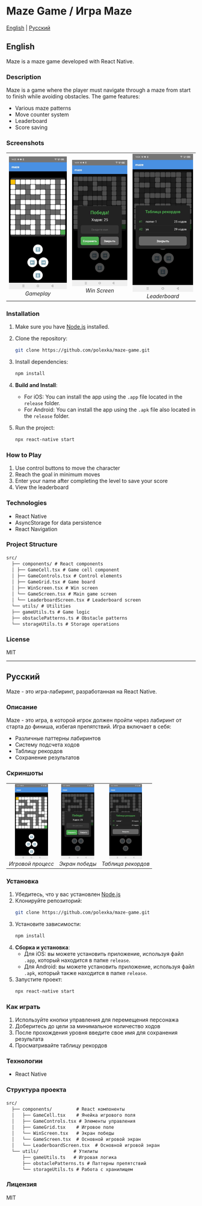 # Maze Game / Игра Maze

[English](#english) | [Русский](#russian)

<a name="english"></a>
## English

Maze is a maze game developed with React Native.

### Description

Maze is a game where the player must navigate through a maze from start to finish while avoiding obstacles. The game features:
- Various maze patterns
- Move counter system
- Leaderboard
- Score saving

### Screenshots

<table>
  <tr>
    <td align="center">
      <img src="screenshots/game.jpeg" alt="Gameplay" width="200"/><br />
      <em>Gameplay</em>
    </td>
    <td align="center">
      <img src="screenshots/win.jpeg" alt="Win Screen" width="200"/><br />
      <em>Win Screen</em>
    </td>
    <td align="center">
      <img src="screenshots/leaderboard.jpeg" alt="Leaderboard" width="200"/><br />
      <em>Leaderboard</em>
    </td>
  </tr>
</table>

### Installation

1. Make sure you have [Node.js](https://nodejs.org/) installed.
2. Clone the repository:
   ```bash
   git clone https://github.com/polexka/maze-game.git
   ```
3. Install dependencies:
   ```bash
   npm install
   ```
   
4. **Build and Install**:
   - For iOS: You can install the app using the `.app` file located in the `release` folder.
   - For Android: You can install the app using the `.apk` file also located in the `release` folder.
5. Run the project:
   ```bash
   npx react-native start
   ```

### How to Play

1. Use control buttons to move the character
2. Reach the goal in minimum moves
3. Enter your name after completing the level to save your score
4. View the leaderboard

### Technologies

- React Native
- AsyncStorage for data persistence
- React Navigation

### Project Structure

```
src/
  ├── components/ # React components
  │ ├── GameCell.tsx # Game cell component
  │ ├── GameControls.tsx # Control elements
  │ ├── GameGrid.tsx # Game board
  │ ├── WinScreen.tsx # Win screen
  │ └── GameScreen.tsx # Main game screen
  │ └── LeaderboardScreen.tsx # Leaderboard screen
  └── utils/ # Utilities
  ├── gameUtils.ts # Game logic
  ├── obstaclePatterns.ts # Obstacle patterns
  └── storageUtils.ts # Storage operations
```

### License

MIT

---

<a name="russian"></a>
## Русский

Maze - это игра-лабиринт, разработанная на React Native.

### Описание

Maze - это игра, в которой игрок должен пройти через лабиринт от старта до финиша, избегая препятствий. Игра включает в себя:
- Различные паттерны лабиринтов
- Систему подсчета ходов
- Таблицу рекордов
- Сохранение результатов

### Скриншоты

<table>
  <tr>
    <td align="center">
      <img src="screenshots/game.jpeg" alt="Игровой процесс" height="200"/><br />
      <em>Игровой процесс</em>
    </td>
    <td align="center">
      <img src="screenshots/win.jpeg" alt="Экран победы" height="200"/><br />
      <em>Экран победы</em>
    </td>
    <td align="center">
      <img src="screenshots/leaderboard.jpeg" alt="Таблица рекордов" height="200"/><br />
      <em>Таблица рекордов</em>
    </td>
  </tr>
</table>

### Установка

1. Убедитесь, что у вас установлен [Node.js](https://nodejs.org/)
2. Клонируйте репозиторий:
   ```bash
   git clone https://github.com/polexka/maze-game.git
   ```
3. Установите зависимости:
   ```bash
   npm install
   ```
4. **Сборка и установка**:
   - Для iOS: вы можете установить приложение, используя файл `.app`, который находится в папке `release`.
   - Для Android: вы можете установить приложение, используя файл `.apk`, который также находится в папке `release`.
5. Запустите проект:
   ```bash
   npx react-native start
   ```

### Как играть

1. Используйте кнопки управления для перемещения персонажа
2. Доберитесь до цели за минимальное количество ходов
3. После прохождения уровня введите свое имя для сохранения результата
4. Просматривайте таблицу рекордов

### Технологии

- React Native

### Структура проекта

```
src/
  ├── components/         # React компоненты
  │   ├── GameCell.tsx    # Ячейка игрового поля
  │   ├── GameControls.tsx # Элементы управления
  │   ├── GameGrid.tsx    # Игровое поле
  │   └── WinScreen.tsx   # Экран победы
  │   └── GameScreen.tsx  # Основной игровой экран
  │   └── LeaderboardScreen.tsx  # Основной игровой экран
  └── utils/             # Утилиты
      ├── gameUtils.ts   # Игровая логика
      ├── obstaclePatterns.ts # Паттерны препятствий
      └── storageUtils.ts # Работа с хранилищем
```

### Лицензия

MIT 